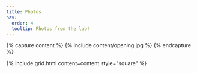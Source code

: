 ```yaml
---
title: Photos
nav:
  order: 4
  tooltip: Photos from the lab!
---
```


{% capture content %}
  {% include content/opening.jpg %}
{% endcapture %}

{%
  include grid.html
  content=content
  style="square"
%}
